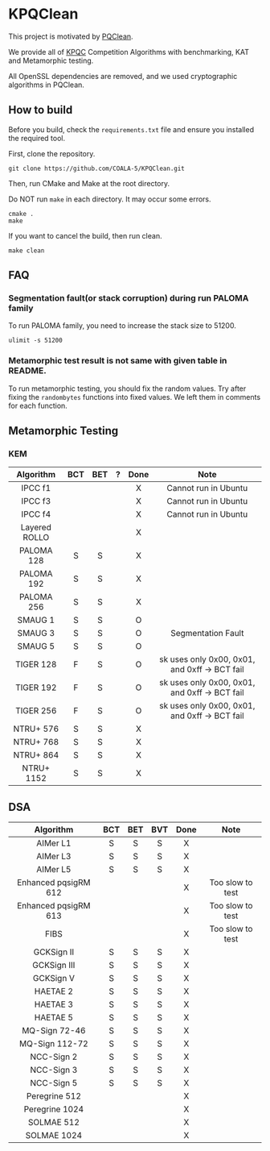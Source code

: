 # KPQClean

This project is motivated by [PQClean](https://github.com/PQClean/PQClean).

We provide all of [KPQC](https://www.kpqc.or.kr/competition.html) Competition Algorithms with benchmarking, KAT and Metamorphic testing.

All OpenSSL dependencies are removed, and we used cryptographic algorithms in PQClean.

## How to build
Before you build, check the ```requirements.txt``` file and ensure you installed the required tool.

First, clone the repository.
```
git clone https://github.com/COALA-5/KPQClean.git
```

Then, run CMake and Make at the root directory.

Do NOT run ```make``` in each directory. It may occur some errors.
```
cmake .
make
```

If you want to cancel the build, then run clean.
```
make clean
```

## FAQ
### Segmentation fault(or stack corruption) during run PALOMA family
To run PALOMA family, you need to increase the stack size to 51200.
```
ulimit -s 51200
```

### Metamorphic test result is not same with given table in README.
To run metamorphic testing, you should fix the random values.
Try after fixing the ```randombytes``` functions into fixed values. We left them in comments for each function.

## Metamorphic Testing
### KEM
|Algorithm|BCT|BET|?|Done|Note|
|:---:|:---:|:---:|:---:|:---:|:---:|
|IPCC f1||||X|Cannot run in Ubuntu|
|IPCC f3||||X|Cannot run in Ubuntu|
|IPCC f4||||X|Cannot run in Ubuntu|
|Layered ROLLO||||X||
|PALOMA 128|S|S||X||
|PALOMA 192|S|S||X||
|PALOMA 256|S|S||X||
|SMAUG 1|S|S||O||
|SMAUG 3|S|S||O|Segmentation Fault|
|SMAUG 5|S|S||O||
|TIGER 128|F|S||O|sk uses only 0x00, 0x01, and 0xff -> BCT fail|
|TIGER 192|F|S||O|sk uses only 0x00, 0x01, and 0xff -> BCT fail|
|TIGER 256|F|S||O|sk uses only 0x00, 0x01, and 0xff -> BCT fail|
|NTRU+ 576|S|S||X||
|NTRU+ 768|S|S||X||
|NTRU+ 864|S|S||X||
|NTRU+ 1152|S|S||X||

## DSA
|Algorithm|BCT|BET|BVT|Done|Note|
|:---:|:---:|:---:|:---:|:---:|:---:|
|AIMer L1|S|S|S|X||
|AIMer L3|S|S|S|X||
|AIMer L5|S|S|S|X||
|Enhanced pqsigRM 612||||X|Too slow to test|
|Enhanced pqsigRM 613||||X|Too slow to test|
|FIBS||||X|Too slow to test|
|GCKSign II|S|S|S|X||
|GCKSign III|S|S|S|X||
|GCKSign V|S|S|S|X||
|HAETAE 2|S|S|S|X||
|HAETAE 3|S|S|S|X||
|HAETAE 5|S|S|S|X||
|MQ-Sign 72-46|S|S|S|X||
|MQ-Sign 112-72|S|S|S|X||
|NCC-Sign 2|S|S|S|X||
|NCC-Sign 3|S|S|S|X||
|NCC-Sign 5|S|S|S|X||
|Peregrine 512||||X||
|Peregrine 1024||||X||
|SOLMAE 512||||X||
|SOLMAE 1024||||X||


